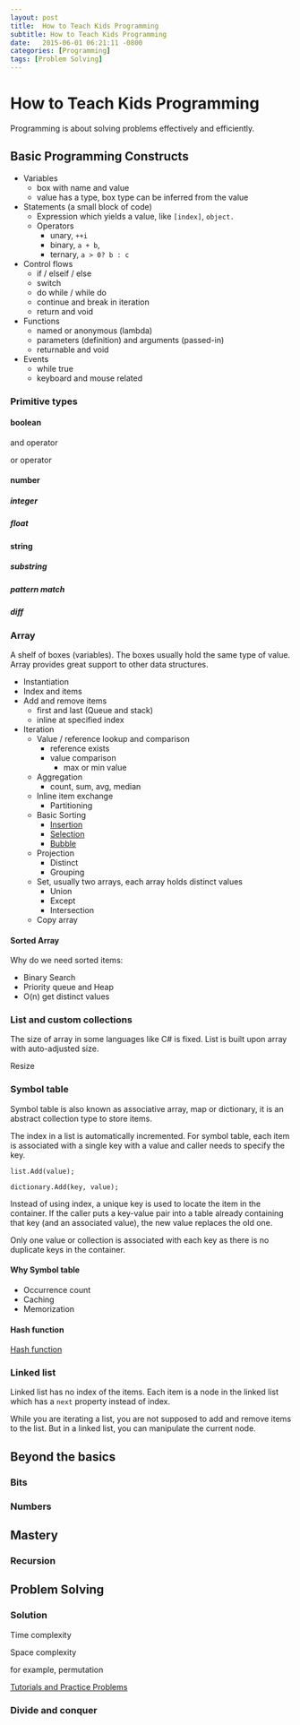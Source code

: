 ```yaml
---
layout: post
title:  How to Teach Kids Programming
subtitle: How to Teach Kids Programming
date:   2015-06-01 06:21:11 -0800
categories: [Programming]
tags: [Problem Solving]
---
```

# How to Teach Kids Programming

Programming is about solving problems effectively and efficiently.

## Basic Programming Constructs

* Variables
  * box with name and value
  * value has a type, box type can be inferred from the value
* Statements (a small block of code)
  * Expression which yields a value, like `[index]`, `object.`
  * Operators
    * unary, `++i`
    * binary, `a + b`,
    * ternary, `a > 0? b : c`
* Control flows
  * if / elseif / else
  * switch
  * do while / while do
  * continue and break in iteration
  * return and void
* Functions
  * named or anonymous (lambda)
  * parameters (definition) and arguments (passed-in)
  * returnable and void
* Events
  * while true
  * keyboard and mouse related

### Primitive types

#### boolean

and operator

or operator

#### number

##### integer

##### float

#### string

##### substring

##### pattern match

##### diff

### Array

A shelf of boxes (variables). The boxes usually hold the same type of value. Array provides great support to other data structures.

* Instantiation
* Index and items
* Add and remove items
  * first and last (Queue and stack)
  * inline at specified index
* Iteration
  * Value / reference lookup and comparison
    * reference exists
    * value comparison
      * max or min value
  * Aggregation
    * count, sum, avg, median
  * Inline item exchange
    * Partitioning
  * Basic Sorting
    * [Insertion](https://en.wikipedia.org/wiki/Insertion_sort)
    * [Selection](https://en.wikipedia.org/wiki/Selection_sort)
    * [Bubble](https://en.wikipedia.org/wiki/Bubble_sort)
  * Projection
    * Distinct
    * Grouping
  * Set, usually two arrays, each array holds distinct values
    * Union
    * Except
    * Intersection
  * Copy array

#### Sorted Array

Why do we need sorted items:

* Binary Search
* Priority queue and Heap
* O(n) get distinct values

### List and custom collections

The size of array in some languages like C# is fixed. List is built upon array with auto-adjusted size.

Resize

### Symbol table

Symbol table is also known as associative array, map or dictionary, it is an abstract collection type to store items.

The index in a list is automatically incremented. For symbol table, each item is associated with a single key with a value and caller needs to specify the key.

```CSharp
list.Add(value);

dictionary.Add(key, value);
```

Instead of using index, a unique key is used to locate the item in the container. If the caller puts a key-value pair into a table already containing that key (and an associated value), the new value replaces the old one.

Only one value or collection is associated with each key as there is no duplicate keys in the container.

#### Why Symbol table

* Occurrence count
* Caching
* Memorization

#### Hash function

[Hash function](https://en.wikipedia.org/wiki/Hash_function)

### Linked list

Linked list has no index of the items. Each item is a node in the linked list which has a `next` property instead of index.

While you are iterating a list, you are not supposed to add and remove items to the list. But in a linked list, you can manipulate the current node.

## Beyond the basics

### Bits

### Numbers

## Mastery

### Recursion

## Problem Solving

### Solution

Time complexity

Space complexity

for example, permutation

[Tutorials and Practice Problems](https://www.hackerearth.com/practice/)

### Divide and conquer

